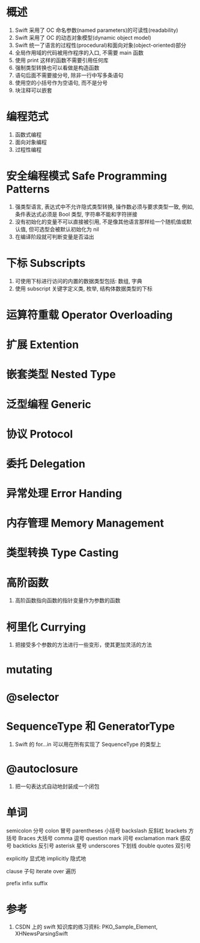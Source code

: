 # 概述

1. Swift 采用了 OC 命名参数(named parameters)的可读性(readability)
2. Swift 采用了 OC 的动态对象模型(dynamic object model)
3. Swift 统一了语言的过程性(procedural)和面向对象(object-oriented)部分
4. 全局作用域的代码被用作程序的入口, 不需要 main 函数
5. 使用 print 这样的函数不需要引用任何库
6. 强制类型转换也可以看做是构造函数
7. 语句后面不需要接分号, 除非一行中写多条语句
8. 使用空的小括号作为空语句, 而不是分号
9. 块注释可以嵌套

# 编程范式

1. 函数式编程
2. 面向对象编程
3. 过程性编程

# 安全编程模式 Safe Programming Patterns

1. 强类型语言, 表达式中不允许隐式类型转换, 操作数必须与要求类型一致, 例如, 条件表达式必须是 Bool 类型, 字符串不能和字符拼接
2. 没有初始化的变量不可以直接被引用, 不是像其他语言那样给一个随机值或默认值, 但可选型会被默认初始化为 nil
3. 在编译阶段就可判断变量是否溢出

# 下标 Subscripts

1. 可使用下标进行访问的内置的数据类型包括: 数组, 字典
2. 使用 subscript 关键字定义类, 枚举, 结构体数据类型的下标

# 运算符重载 Operator Overloading

# 扩展 Extention

# 嵌套类型 Nested Type

# 泛型编程 Generic

# 协议 Protocol

# 委托 Delegation

# 异常处理 Error Handing

# 内存管理 Memory Management

# 类型转换 Type Casting

# 高阶函数

1. 高阶函数指向函数的指针变量作为参数的函数

# 柯里化 Currying

1. 把接受多个参数的方法进行一些变形，使其更加灵活的方法

# mutating

# @selector

# SequenceType 和 GeneratorType

1. Swift 的 for...in 可以用在所有实现了 SequenceType 的类型上

# @autoclosure

1. 把一句表达式自动地封装成一个闭包

# 单词

semicolon 分号
colon 冒号
parentheses 小括号
backslash 反斜杠
brackets 方括号
Braces 大括号
comma 逗号
question mark 问号
exclamation mark 感叹号
backticks 反引号
asterisk 星号
underscores 下划线
double quotes 双引号

explicitly 显式地
implicitly 隐式地

clause 子句
iterate over 遍历

prefix
infix
suffix

# 参考

1. CSDN 上的 swift 知识库的练习资料: PKO_Sample_Element, XHNewsParsingSwift
